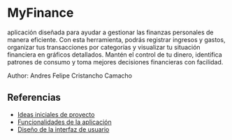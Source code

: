 # MyFinance

aplicación diseñada para ayudar a gestionar las finanzas personales de manera eficiente. Con esta herramienta, podrás registrar ingresos y gastos, organizar tus transacciones por categorías y visualizar tu situación financiera en gráficos detallados. Mantén el control de tu dinero, identifica patrones de consumo y toma mejores decisiones financieras con facilidad.

Author: Andres Felipe Cristancho Camacho

## Referencias

- [Ideas iniciales de proyecto](docs/ideas.md)
- [Funcionalidades de la aplicación](docs/funcionalidades.md)
- [Diseño de la interfaz de usuario](docs/ui.md)
